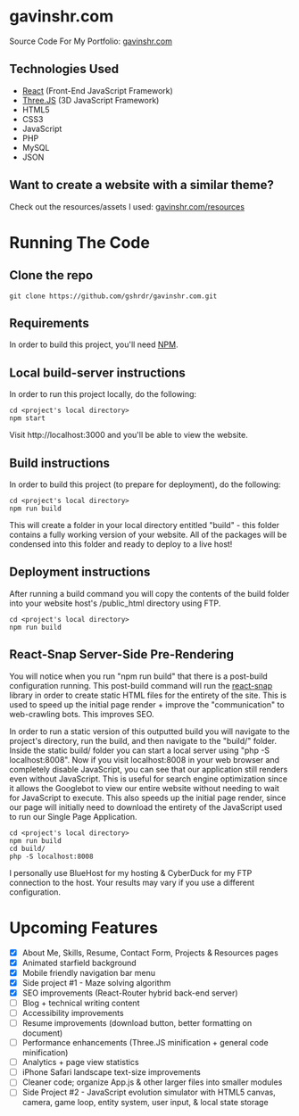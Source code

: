 # gavinshr.com
Source Code For My Portfolio: [gavinshr.com](https://gavinshr.com)  

## Technologies Used
- [React](https://reactjs.org) (Front-End JavaScript Framework)
- [Three.JS](https://github.com/mrdoob/three.js/) (3D JavaScript Framework)
- HTML5
- CSS3
- JavaScript
- PHP
- MySQL
- JSON

## Want to create a website with a similar theme?
Check out the resources/assets I used: [gavinshr.com/resources](https://gavinshr.com/resources)

# Running The Code

## Clone the repo
`git clone https://github.com/gshrdr/gavinshr.com.git`

## Requirements
In order to build this project, you'll need [NPM](https://www.npmjs.com).

## Local build-server instructions
In order to run this project locally, do the following:

```
cd <project's local directory>
npm start
```

Visit http://localhost:3000 and you'll be able to view the website.

## Build instructions
In order to build this project (to prepare for deployment), do the following:

```
cd <project's local directory>
npm run build
```

This will create a folder in your local directory entitled "build" - this folder contains a fully working version of your website.
All of the packages will be condensed into this folder and ready to deploy to a live host!

## Deployment instructions
After running a build command you will copy the contents of the build folder into your website host's /public_html directory using FTP.

```
cd <project's local directory>
npm run build
```

## React-Snap Server-Side Pre-Rendering
You will notice when you run "npm run build" that there is a post-build configuration running. This post-build command will run the [react-snap](https://github.com/stereobooster/react-snap) library in order to create static HTML files for the entirety of the site. This is used to speed up the initial page render + improve the "communication" to web-crawling bots. This improves SEO.

In order to run a static version of this outputted build you will navigate to the project's directory, run the build, and then navigate to the "build/" folder. Inside the static build/ folder you can start a local server using "php -S localhost:8008". Now if you visit localhost:8008 in your web browser and completely disable JavaScript, you can see that our application still renders even without JavaScript. This is useful for search engine optimization since it allows the Googlebot to view our entire website without needing to wait for JavaScript to execute. This also speeds up the initial page render, since our page will initially need to download the entirety of the JavaScript used to run our Single Page Application.

```
cd <project's local directory>
npm run build
cd build/
php -S localhost:8008
```

I personally use BlueHost for my hosting & CyberDuck for my FTP connection to the host. Your results may vary if you use a different configuration.

# Upcoming Features

- [x] About Me, Skills, Resume, Contact Form, Projects & Resources pages
- [x] Animated starfield background
- [x] Mobile friendly navigation bar menu
- [x] Side project #1 - Maze solving algorithm   
- [x] SEO improvements (React-Router hybrid back-end server)
- [ ] Blog + technical writing content
- [ ] Accessibility improvements
- [ ] Resume improvements (download button, better formatting on document)
- [ ] Performance enhancements (Three.JS minification + general code minification)
- [ ] Analytics + page view statistics
- [ ] iPhone Safari landscape text-size improvements
- [ ] Cleaner code; organize App.js & other larger files into smaller modules
- [ ] Side Project #2 - JavaScript evolution simulator with HTML5 canvas, camera, game loop, entity system, user input, & local state storage
